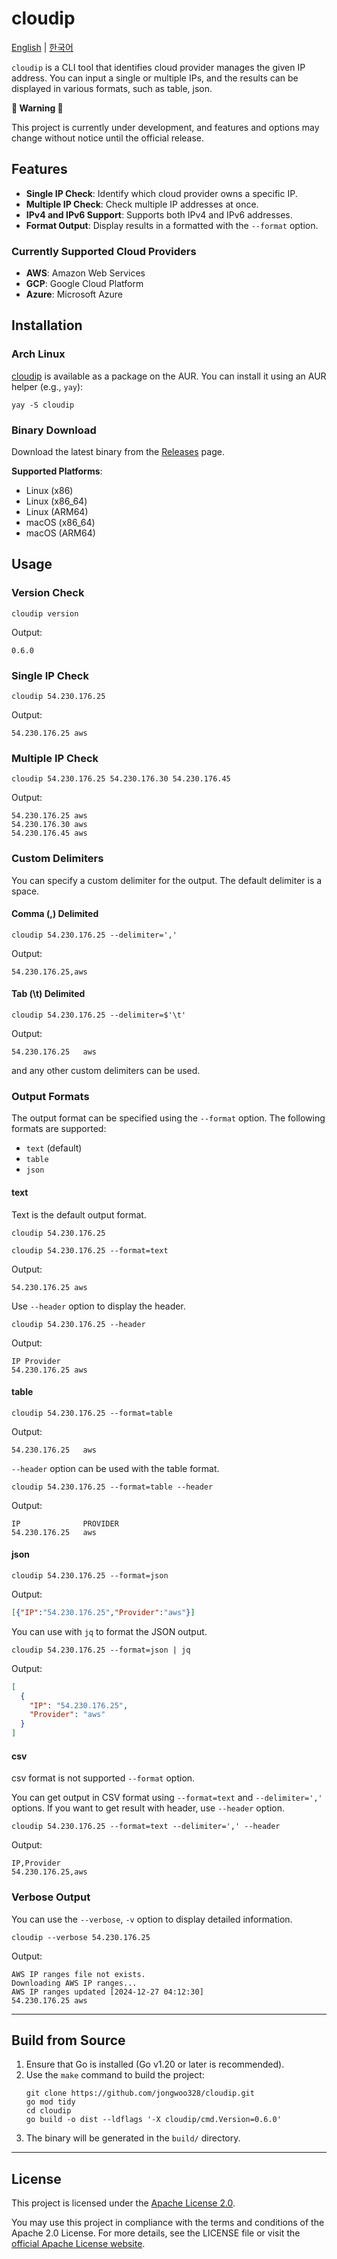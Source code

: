 # cloudip

[English](./README.md) | [한국어](./docs/README_ko.md)

`cloudip` is a CLI tool that identifies cloud provider manages the given IP address. You can input a single or multiple IPs, and the results can be displayed in various formats, such as table, json.

**🚨 Warning 🚨**

This project is currently under development, and features and options may change without notice until the official release. 


## Features
- **Single IP Check**: Identify which cloud provider owns a specific IP.
- **Multiple IP Check**: Check multiple IP addresses at once.
- **IPv4 and IPv6 Support**: Supports both IPv4 and IPv6 addresses.
- **Format Output**: Display results in a formatted with the `--format` option.

### Currently Supported Cloud Providers
- **AWS**: Amazon Web Services
- **GCP**: Google Cloud Platform
- **Azure**: Microsoft Azure

## Installation
### Arch Linux
[cloudip](https://aur.archlinux.org/packages/cloudip) is available as a package on the AUR.
You can install it using an AUR helper (e.g., `yay`):
```shell
yay -S cloudip
```

### Binary Download
Download the latest binary from the [Releases](https://github.com/jongwoo328/cloudip/releases) page.

**Supported Platforms**:
- Linux (x86)
- Linux (x86_64)
- Linux (ARM64)
- macOS (x86_64)
- macOS (ARM64)


## Usage
### Version Check
```shell
cloudip version
```
Output:
```
0.6.0
```

### Single IP Check
```shell
cloudip 54.230.176.25
```
Output:
```
54.230.176.25 aws
```

### Multiple IP Check
```shell
cloudip 54.230.176.25 54.230.176.30 54.230.176.45
```
Output:
```
54.230.176.25 aws
54.230.176.30 aws
54.230.176.45 aws
```

### Custom Delimiters
You can specify a custom delimiter for the output. The default delimiter is a space.
#### Comma (,) Delimited
```shell
cloudip 54.230.176.25 --delimiter=','
```
Output:
```
54.230.176.25,aws
```

#### Tab (\t) Delimited
```shell
cloudip 54.230.176.25 --delimiter=$'\t'
```
Output:
```
54.230.176.25   aws
```
and any other custom delimiters can be used.

### Output Formats
The output format can be specified using the `--format` option. The following formats are supported:
- `text` (default)
- `table`
- `json`

#### text
Text is the default output format.
```shell
cloudip 54.230.176.25
```
```shell
cloudip 54.230.176.25 --format=text
```
Output:
```
54.230.176.25 aws
```
Use `--header` option to display the header.
```shell
cloudip 54.230.176.25 --header
```
Output:
```
IP Provider
54.230.176.25 aws
```

#### table
```shell
cloudip 54.230.176.25 --format=table
```
Output:
```
54.230.176.25   aws
```
`--header` option can be used with the table format.
```shell
cloudip 54.230.176.25 --format=table --header
```
Output:
```
IP              PROVIDER 
54.230.176.25   aws
```

#### json
```shell
cloudip 54.230.176.25 --format=json
```
Output:
```json
[{"IP":"54.230.176.25","Provider":"aws"}]
```
You can use with `jq` to format the JSON output.
```shell
cloudip 54.230.176.25 --format=json | jq
```
Output:
```json
[
  {
    "IP": "54.230.176.25",
    "Provider": "aws"
  }
]
```

#### csv
csv format is not supported `--format` option.

You can get output in CSV format using `--format=text` and `--delimiter=','` options. 
If you want to get result with header, use `--header` option.
 
```shell
cloudip 54.230.176.25 --format=text --delimiter=',' --header
```
Output:
```
IP,Provider
54.230.176.25,aws
```

### Verbose Output
You can use the `--verbose`, `-v` option to display detailed information.
```shell
cloudip --verbose 54.230.176.25
```
Output:
```
AWS IP ranges file not exists.
Downloading AWS IP ranges...
AWS IP ranges updated [2024-12-27 04:12:30]
54.230.176.25 aws
```


---

## Build from Source
1. Ensure that Go is installed (Go v1.20 or later is recommended).
2. Use the `make` command to build the project:
   ```shell
   git clone https://github.com/jongwoo328/cloudip.git
   go mod tidy
   cd cloudip
   go build -o dist --ldflags '-X cloudip/cmd.Version=0.6.0'
   ```
3. The binary will be generated in the `build/` directory.

---

## License
This project is licensed under the [Apache License 2.0](./LICENSE).

You may use this project in compliance with the terms and conditions of the Apache 2.0 License. For more details, see the LICENSE file or visit the [official Apache License website](http://www.apache.org/licenses/LICENSE-2.0).
